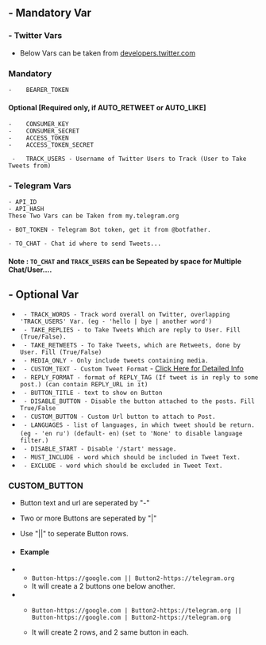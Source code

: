 ## - Mandatory Var

### - Twitter Vars 
- Below Vars can be taken from [developers.twitter.com](https://developers.twitter.com)

### Mandatory
```
-    BEARER_TOKEN
```
#### Optional [Required only, if AUTO_RETWEET or AUTO_LIKE]
```
-    CONSUMER_KEY
-    CONSUMER_SECRET
-    ACCESS_TOKEN
-    ACCESS_TOKEN_SECRET
```
```
 -   TRACK_USERS - Username of Twitter Users to Track (User to Take Tweets from)
 ```

### - Telegram Vars
```
- API_ID
- API_HASH
These Two Vars can be Taken from my.telegram.org
```

```
- BOT_TOKEN - Telegram Bot token, get it from @botfather.
```
```
- TO_CHAT - Chat id where to send Tweets...
```


#### Note : `TO_CHAT` and `TRACK_USERS` can be Sepeated by space for Multiple Chat/User....


## - Optional Var
- ` - TRACK_WORDS - Track word overall on Twitter, overlapping 'TRACK_USERS' Var. (eg - 'hello | bye | another word')`
- ` - TAKE_REPLIES - to Take Tweets Which are reply to User. Fill (True/False).`
- ` - TAKE_RETWEETS - To Take Tweets, which are Retweets, done by User. Fill (True/False)`
- ` - MEDIA_ONLY - Only include tweets containing media.`
- ` - CUSTOM_TEXT - Custom Tweet Format` - [Click Here for Detailed Info](./formatting.md)
- ` - REPLY_FORMAT - format of REPLY_TAG (If tweet is in reply to some post.) (can contain REPLY_URL in it)`
- ` - BUTTON_TITLE - text to show on Button`
- ` - DISABLE_BUTTON - Disable the button attached to the posts. Fill True/False`
- ` - CUSTOM_BUTTON - Custom Url button to attach to Post.`
- ` - LANGUAGES - list of languages, in which tweet should be return. (eg - 'en ru') (default- en)`
    `(set to 'None' to disable language filter.)`
- ` - DISABLE_START - Disable '/start' message.`
- ` - MUST_INCLUDE - word which should be included in Tweet Text.`
- ` - EXCLUDE - word which should be excluded in Tweet Text.`


### CUSTOM_BUTTON
- Button text and url are seperated by "-"
- Two or more Buttons are seperated by "|"
- Use "||" to seperate Button rows.

-   #### Example
-
    - `Button-https://google.com || Button2-https://telegram.org
    `
    - It will create a 2 buttons one below another.
- 
    - `Button-https://google.com | Button2-https://telegram.org || Button-https://google.com | Button2-https://telegram.org`

    - It will create 2 rows, and 2 same button in each.